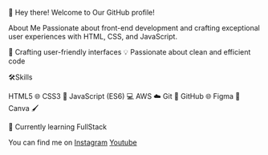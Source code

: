 👋 Hey there! Welcome to Our GitHub profile!

About Me
Passionate about front-end development and crafting exceptional user experiences with HTML, CSS, and JavaScript.

🌟 Crafting user-friendly interfaces 
💡 Passionate about clean and efficient code

🛠️Skills

   HTML5 🌐
   CSS3 🎨
   JavaScript (ES6) 💻
   AWS ☁️
   Git 🌲
   GitHub 🌐
   Figma 🎨
   Canva 🖌️

 🌱 Currently learning FullStack 

You can find me on <a href="https://www.instagram.com/my.tech.spot/">Instagram</a> <a href="https://www.instagram.com/my.tech.spot/">Youtube</a>
